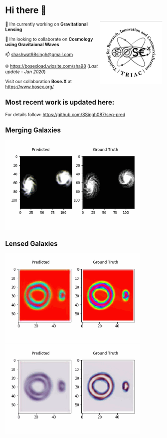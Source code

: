 # Hi there 🌌
<img src="https://github.com/SSingh087/SSingh087/blob/main/20200911_214859.jpg" width="200" height="200" align="right"> 

🔭 I’m currently working on **Gravitational Lensing**

👯 I’m looking to collaborate on **Cosmology using Gravitaional Waves**

📫 shashwat98singh@gmail.com

🌐 https://bosexload.wixsite.com/sha98 (*Last update - Jan 2020*)

Visit our collaboration **Bose.X** at https://www.bosex.org/

## Most recent work is updated here:
For details follow: https://github.com/SSingh087/seq-pred

## Merging Galaxies 

![Alt Text](https://github.com/SSingh087/SSingh087/blob/main/Images/120_3_1.gif)
## Lensed Galaxies 
![Alt Text](https://github.com/SSingh087/SSingh087/blob/main/Images/cH60_12.gif)
![Alt Text](https://github.com/SSingh087/SSingh087/blob/main/Images/cT60_12.gif)


<!--
**SSingh087/SSingh087** is a ✨ _special_ ✨ repository because its `README.md` (this file) appears on your GitHub profile.

Here are some ideas to get you started:

- 🌱 I’m currently learning ...
- 👯 I’m looking to collaborate on ...
- 🤔 I’m looking for help with ...
- 💬 Ask me about ...
- 📫 How to reach me: ...
- 😄 Pronouns: ...
- ⚡ Fun fact: ...
-->

